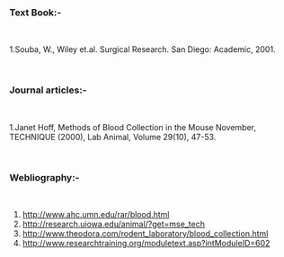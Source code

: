 ### Text Book:-

&nbsp;
 
1.Souba, W., Wiley et.al. Surgical Research. San Diego: Academic, 2001.

 

&nbsp;
 
### Journal articles:-
 
&nbsp;
 

1.Janet Hoff, Methods of Blood Collection in the Mouse November, TECHNIQUE (2000), Lab Animal, Volume 29(10), 47-53.

 
&nbsp;
 
### Webliography:-
 

&nbsp;
 
1. http://www.ahc.umn.edu/rar/blood.html
2. http://research.uiowa.edu/animal/?get=mse_tech
3. http://www.theodora.com/rodent_laboratory/blood_collection.html
4. http://www.researchtraining.org/moduletext.asp?intModuleID=602
